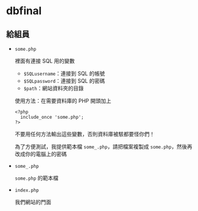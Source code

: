 # dbfinal


## 給組員

+ `some.php`

  裡面有連接 SQL 用的變數
  
  * `$SQLusername`：連接到 SQL 的帳號
  * `$SQLpassword`：連接到 SQL 的密碼
  * `$path`：網站資料夾的目錄
  
  使用方法：在需要資料庫的 PHP 開頭加上
  ```
  <?php
    include_once 'some.php';
  ?>
  ```
  不要用任何方法輸出這些變數，否則資料庫被駭都要怪你們！
  
  為了方便測試，我提供範本檔 `some_.php`，請把檔案複製成 `some.php`，然後再改成你的電腦上的密碼

+ `some_.php`

  `some.php` 的範本檔

+ `index.php`

  我們網站的門面
